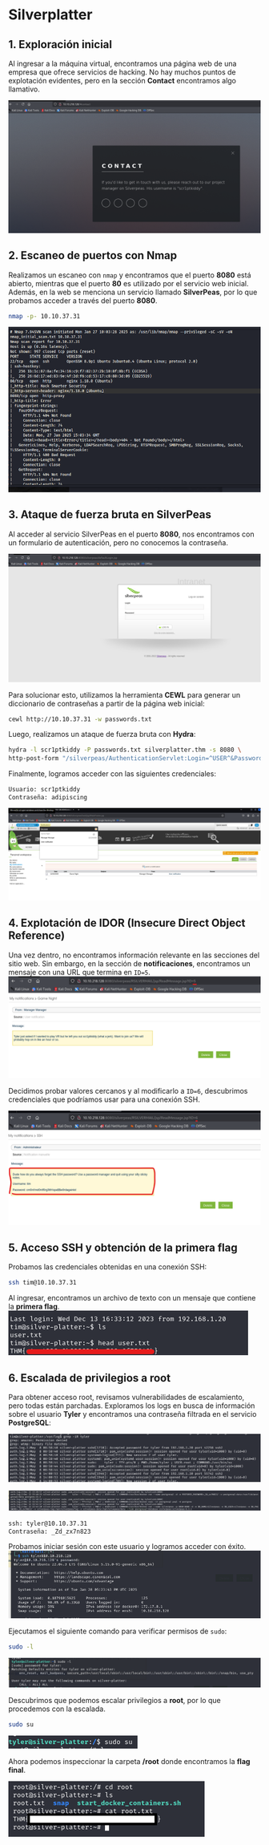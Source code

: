 # Silverplatter

## 1. Exploración inicial

Al ingresar a la máquina virtual, encontramos una página web de una empresa que ofrece servicios de hacking. No hay muchos puntos de explotación evidentes, pero en la sección **Contact** encontramos algo llamativo.

![](1.png)

## 2. Escaneo de puertos con Nmap

Realizamos un escaneo con `nmap` y encontramos que el puerto **8080** está abierto, mientras que el puerto **80** es utilizado por el servicio web inicial. Además, en la web se menciona un servicio llamado **SilverPeas**, por lo que probamos acceder a través del puerto **8080**.

```bash
nmap -p- 10.10.37.31
```
![](01.png)
## 3. Ataque de fuerza bruta en SilverPeas

Al acceder al servicio SilverPeas en el puerto **8080**, nos encontramos con un formulario de autenticación, pero no conocemos la contraseña.

![](2.png)

 Para solucionar esto, utilizamos la herramienta **CEWL** para generar un diccionario de contraseñas a partir de la página web inicial:

```bash
cewl http://10.10.37.31 -w passwords.txt
```

Luego, realizamos un ataque de fuerza bruta con **Hydra**:

```bash
hydra -l scr1ptkiddy -P passwords.txt silverplatter.thm -s 8080 \
http-post-form "/silverpeas/AuthenticationServlet:Login=^USER^&Password=^PASS^&DomainId=0:F=Login or password incorrect"
```

Finalmente, logramos acceder con las siguientes credenciales:

```
Usuario: scr1ptkiddy
Contraseña: adipiscing
```
![](3.png)
## 4. Explotación de IDOR (Insecure Direct Object Reference)

Una vez dentro, no encontramos información relevante en las secciones del sitio web. Sin embargo, en la sección de **notificaciones**, encontramos un mensaje con una URL que termina en `ID=5`.
![](4.png)

Decidimos probar valores cercanos y al modificarlo a `ID=6`, descubrimos credenciales que podríamos usar para una conexión SSH.

![](5.png)
## 5. Acceso SSH y obtención de la primera flag

Probamos las credenciales obtenidas en una conexión SSH:

```bash
ssh tim@10.10.37.31
```

Al ingresar, encontramos un archivo de texto con un mensaje que contiene la **primera flag**.
![](6.png)
## 6. Escalada de privilegios a root

Para obtener acceso root, revisamos vulnerabilidades de escalamiento, pero todas están parchadas. Exploramos los logs en busca de información sobre el usuario **Tyler** y encontramos una contraseña filtrada en el servicio **PostgreSQL**:

![](7.png)

![](8.png)
```
ssh: tyler@10.10.37.31
Contraseña: _Zd_zx7n823
```
Probamos iniciar sesión con este usuario y logramos acceder con éxito.
![](9.png)

Ejecutamos el siguiente comando para verificar permisos de `sudo`:

```bash
sudo -l
```

![](10.png)

Descubrimos que podemos escalar privilegios a **root**, por lo que procedemos con la escalada.

```bash
sudo su
```

![](11.png)

Ahora podemos inspeccionar la carpeta **/root** donde encontramos la **flag final**.

![](12.png)


